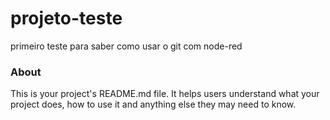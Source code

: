 projeto-teste
=============

primeiro teste para saber como usar o git com node-red

### About

This is your project's README.md file. It helps users understand what your
project does, how to use it and anything else they may need to know.